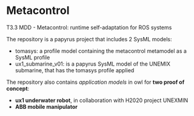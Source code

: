 # Metacontrol
T3.3 MDD - Metacontrol: runtime self-adaptation for ROS systems

The repository is a papyrus project that includes 2 SysML models:
- tomasys: a profile model containing the metacontrol metamodel as a SysML profile
- ux1_submarine_v01: is a papyrus SysML model of the UNEMIX submarine, that has the tomasys profile applied

The repository also contains *application models* in owl for **two proof of concept**:
- **ux1 underwater robot**, in collaboration with H2020 project UNEXMIN
- **ABB mobile manipulator**

